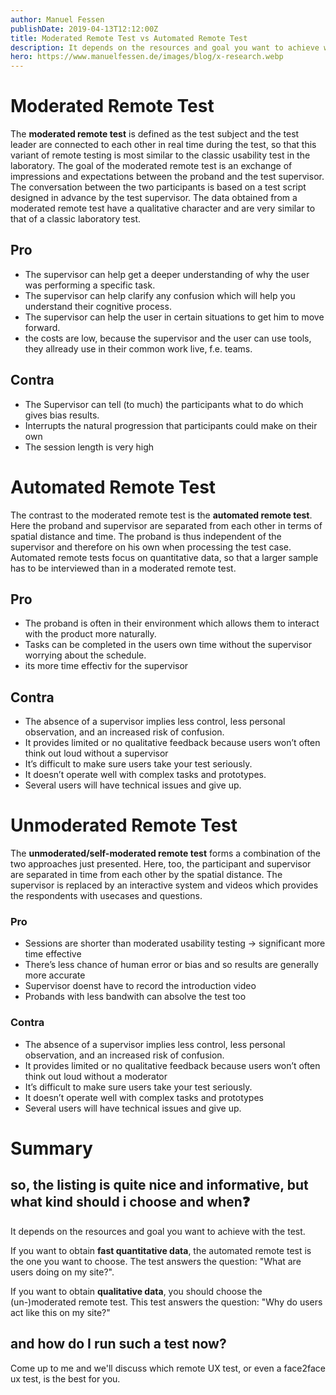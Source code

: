 ```yaml
---
author: Manuel Fessen
publishDate: 2019-04-13T12:12:00Z
title: Moderated Remote Test vs Automated Remote Test
description: It depends on the resources and goal you want to achieve with the test which one to chose.
hero: https://www.manuelfessen.de/images/blog/x-research.webp
---
```


# Moderated Remote Test

The **moderated remote test** is defined as the test subject and the test leader are connected to each other in real time during the test, so that this variant of remote testing is most similar to the classic usability test in the laboratory. The goal of the moderated remote test is an exchange of impressions and expectations between the proband and the test supervisor. The conversation between the two participants is based on a test script designed in advance by the test supervisor. The data obtained from a moderated remote test have a qualitative character and are very similar to that of a classic laboratory test.

## Pro

- The supervisor can help get a deeper understanding of why the user was performing a specific task.
- The supervisor can help clarify any confusion which will help you understand their cognitive process.
- The supervisor can help the user in certain situations to get him to move forward.
- the costs are low, because the supervisor and the user can use tools, they allready use in their common work live, f.e. teams.

## Contra

- The Supervisor can tell (to much) the participants what to do which gives bias results.
- Interrupts the natural progression that participants could make on their own
- The session length is very high

# Automated Remote Test

The contrast to the moderated remote test is the **automated remote test**. Here the proband and supervisor are separated from each other in terms of spatial distance and time. The proband is thus independent of the supervisor and therefore on his own when processing the test case. Automated remote tests focus on quantitative data, so that a larger sample has to be interviewed than in a moderated remote test.

## Pro

- The proband is often in their environment which allows them to interact with the product more naturally.
- Tasks can be completed in the users own time without the supervisor worrying about the schedule.
- its more time effectiv for the supervisor

## Contra

- The absence of a supervisor implies less control, less personal observation, and an increased risk of confusion.
- It provides limited or no qualitative feedback because users won’t often think out loud without a supervisor
- It’s difficult to make sure users take your test seriously.
- It doesn’t operate well with complex tasks and prototypes.
- Several users will have technical issues and give up.

# Unmoderated Remote Test

The **unmoderated/self-moderated remote test** forms a combination of the two approaches just presented. Here, too, the participant and supervisor are separated in time from each other by the spatial distance. The supervisor is replaced by an interactive system and videos which provides the respondents with usecases and questions.

### Pro

- Sessions are shorter than moderated usability testing → significant more time effective
- There’s less chance of human error or bias and so results are generally more accurate
- Supervisor doenst have to record the introduction video
- Probands with less bandwith can absolve the test too

### Contra

- The absence of a supervisor implies less control, less personal observation, and an increased risk of confusion.
- It provides limited or no qualitative feedback because users won’t often think out loud without a moderator
- It’s difficult to make sure users take your test seriously.
- It doesn’t operate well with complex tasks and prototypes
- Several users will have technical issues and give up.

# Summary

## so, the listing is quite nice and informative, but what kind should i choose and when❓

It depends on the resources and goal you want to achieve with the test.

If you want to obtain **fast quantitative data**, the automated remote test is the one you want to choose. The test answers the question: "What are users doing on my site?".

If you want to obtain **qualitative data**, you should choose the (un-)moderated remote test. This test answers the question: "Why do users act like this on my site?"

## and how do I run such a test now?

Come up to me and we'll discuss which remote UX test, or even a face2face ux test, is the best for you.

